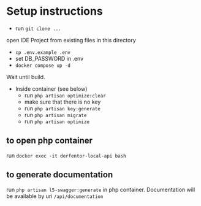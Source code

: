 # Setup instructions

- run `git clone ...`

open IDE Project from existing files in this directory
- `cp .env.example .env`
- set DB_PASSWORD in .env
- `docker compose up -d`
  
Wait until build.

- Inside container (see below)
  - run `php artisan optimize:clear`
  - make sure that there is no key
  - run `php artisan key:generate`
  - run `php artisan migrate`
  - run `php artisan optimize`
  
## to open php container
run `docker exec -it derfentor-local-api bash`

## to generate documentation
run `php artisan l5-swagger:generate` in php container. Documentation will be available by uri `/api/documentation`
